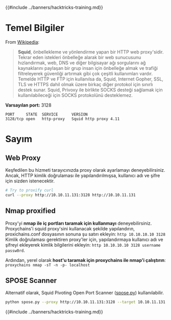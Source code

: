 {{#include ../banners/hacktricks-training.md}}

# Temel Bilgiler

From [Wikipedia](<https://en.wikipedia.org/wiki/Squid_(software)>):

> **Squid**, önbellekleme ve yönlendirme yapan bir HTTP web proxy'sidir. Tekrar eden istekleri önbelleğe alarak bir web sunucusunu hızlandırmak, web, DNS ve diğer bilgisayar ağı sorgularını ağ kaynaklarını paylaşan bir grup insan için önbelleğe almak ve trafiği filtreleyerek güvenliği artırmak gibi çok çeşitli kullanımları vardır. Temelde HTTP ve FTP için kullanılsa da, Squid, Internet Gopher, SSL, TLS ve HTTPS dahil olmak üzere birkaç diğer protokol için sınırlı destek sunar. Squid, Privoxy ile birlikte SOCKS desteği sağlamak için kullanılabileceği için SOCKS protokolünü desteklemez.

**Varsayılan port:** 3128
```
PORT     STATE  SERVICE      VERSION
3128/tcp open   http-proxy   Squid http proxy 4.11
```
# Sayım

## Web Proxy

Keşfedilen bu hizmeti tarayıcınızda proxy olarak ayarlamayı deneyebilirsiniz. Ancak, HTTP kimlik doğrulaması ile yapılandırılmışsa, kullanıcı adı ve şifre için sizden istenecektir.
```bash
# Try to proxify curl
curl --proxy http://10.10.11.131:3128 http://10.10.11.131
```
## Nmap proxified

Proxy'yi **nmap ile iç portları taramak için kullanmayı** deneyebilirsiniz.\
Proxychains'i squid proxy'sini kullanacak şekilde yapılandırın, proxichains.conf dosyasının sonuna şu satırı ekleyin: `http 10.10.10.10 3128`\
Kimlik doğrulaması gerektiren proxy'ler için, yapılandırmaya kullanıcı adı ve şifreyi ekleyerek kimlik bilgilerini ekleyin: `http 10.10.10.10 3128 username passw0rd`.

Ardından, yerel olarak **host'u taramak için proxychains ile nmap'i çalıştırın**: `proxychains nmap -sT -n -p- localhost`

## SPOSE Scanner

Alternatif olarak, Squid Pivoting Open Port Scanner ([spose.py](https://github.com/aancw/spose)) kullanılabilir.
```bash
python spose.py --proxy http://10.10.11.131:3128 --target 10.10.11.131
```
{{#include ../banners/hacktricks-training.md}}
